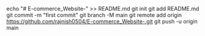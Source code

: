 echo "# E-commerce_Website-" >> README.md
git init
git add README.md
git commit -m "first commit"
git branch -M main
git remote add origin https://github.com/rajnish0504/E-commerce_Website-.git
git push -u origin main
